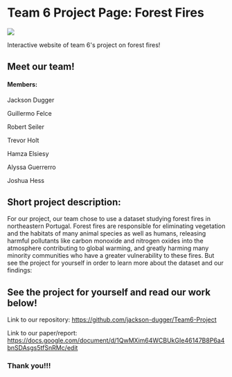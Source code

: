 # Team 6 Project Page: Forest Fires
<image src=https://www.montesinho.com/images/oparque/mapa.jpg>
  
 Interactive website of team 6's project on forest fires!


## Meet our team!

#### Members: 

Jackson Dugger

Guillermo Felce

Robert Seiler

Trevor Holt

Hamza Elsiesy

Alyssa Guerrerro

Joshua Hess


## Short project description: 
For our project, our team chose to use a dataset studying forest fires in northeastern Portugal. Forest fires are responsible for eliminating vegetation and the habitats of many animal species as well as humans, releasing harmful pollutants like carbon monoxide and nitrogen oxides into the atmosphere contributing to global warming, and greatly harming many minority communities who have a greater vulnerability to these fires. But see the project for yourself in order to learn more about the dataset and our findings:

## See the project for yourself and read our work below!

Link to our repository: https://github.com/jackson-dugger/Team6-Project

Link to our paper/report: https://docs.google.com/document/d/1QwMXim64WCBUkGIe46147B8P6a4bnSDAsgs5tfSnRMc/edit


### Thank you!!!
